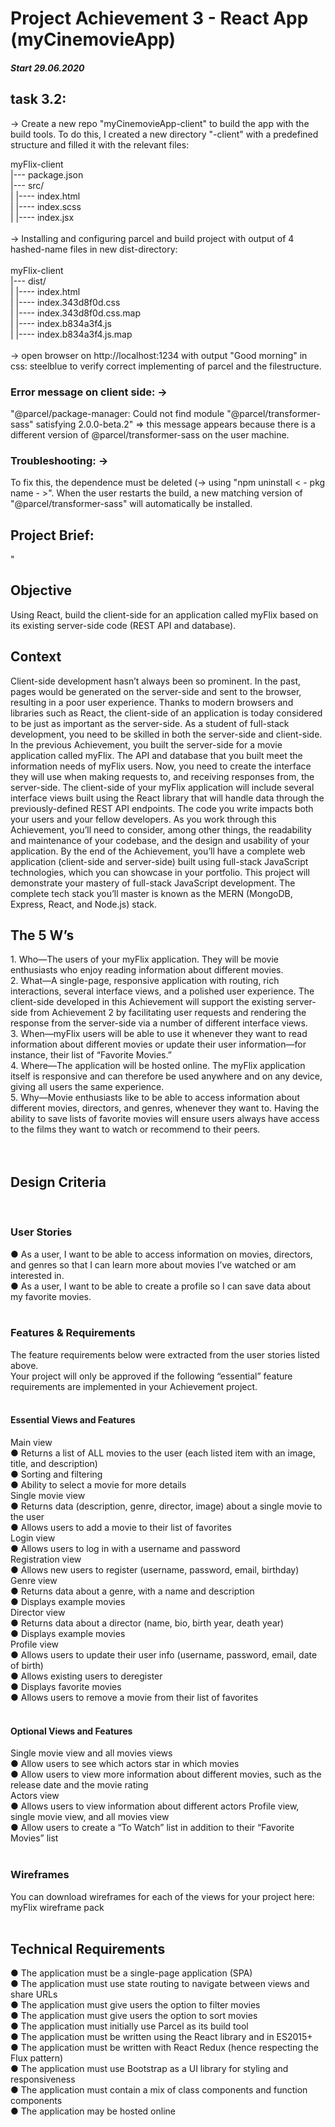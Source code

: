 <h1>Project Achievement 3 - React App (myCinemovieApp)</h1>
<h5>Start 29.06.2020</h5>
<h2>task 3.2:</h2>
-> Create a new repo "myCinemovieApp-client" to build the app with the build tools. 
  To do this, I created a new directory "-client" with a predefined structure and filled it with the relevant files:</br>

  myFlix-client</br>
  |--- package.json</br>
  |--- src/</br>
  | |---- index.html</br> 
  | |---- index.scss </br>
  | |---- index.jsx</br>
</br>
-> Installing and configuring parcel and build project with output of 4 hashed-name files in new dist-directory:</br>
</br>
 myFlix-client</br>
  |--- dist/</br>
  | |---- index.html</br> 
  | |---- index.343d8f0d.css</br> 
  | |---- index.343d8f0d.css.map</br>
  | |---- index.b834a3f4.js </br>
  | |---- index.b834a3f4.js.map</br>
  </br>
-> open browser on http://localhost:1234 with output "Good morning" in css: steelblue to verify correct implementing of parcel and  the filestructure.</br>

<h3>Error message on client side: -> </h3> "@parcel/package-manager: Could not find module "@parcel/transformer-sass" satisfying 2.0.0-beta.2" => this message appears because there is a different version of @parcel/transformer-sass on the user machine.</br>
<h3>Troubleshooting: -> </h3> To fix this, the dependence must be deleted (-> using "npm uninstall < - pkg name - >". When the user restarts the build, a new matching version of "@parcel/transformer-sass" will automatically be installed.</br>

<h2>Project Brief:</h2>"

<h2>Objective</h2>
Using React, build the client-side for an application called myFlix based on its existing server-side code (REST API and database).

<h2>Context</h2>
Client-side development hasn’t always been so prominent. In the past, pages would be generated on the server-side and sent to the browser, resulting in a poor user experience. Thanks to modern browsers and libraries such as React, the client-side of an application is today considered to be just as important as the server-side. As a student of full-stack development, you need to be skilled in both the server-side and client-side.
In the previous Achievement, you built the server-side for a movie application called myFlix. The API and database that you built meet the information needs of myFlix users. Now, you need to create the interface they will use when making requests to, and receiving responses from, the server-side. The client-side of your myFlix application will include several interface views built using the React library that will handle data through the previously-defined REST API endpoints.
The code you write impacts both your users and your fellow developers. As you work through this Achievement, you’ll need to consider, among other things, the readability and maintenance of your codebase, and the design and usability of your application.
By the end of the Achievement, you’ll have a complete web application (client-side and server-side) built using full-stack JavaScript technologies, which you can showcase in your portfolio. This project will demonstrate your mastery of full-stack JavaScript development. The complete tech stack you’ll master is known as the MERN (MongoDB, Express, React, and Node.js) stack.

<h2>The 5 W’s</h2>
1. Who—The users of your myFlix application. They will be movie enthusiasts who enjoy reading information about different movies.</br>
2. What—A single-page, responsive application with routing, rich interactions, several interface views, and a polished user experience. The client-side developed in this Achievement will support the existing server-side from Achievement 2 by facilitating user requests and rendering the response from the server-side via a number of different interface views.</br>
3. When—myFlix users will be able to use it whenever they want to read information about different movies or update their user information​—​for instance, their list of “Favorite Movies.”</br>
4. Where—The application will be hosted online. The myFlix application itself is responsive and can therefore be used anywhere and on any device, giving all users the same experience.</br>
5. Why—Movie enthusiasts like to be able to access information about different movies, directors, and genres, whenever they want to. Having the ability to save lists of favorite movies will ensure users always have access to the films they want to watch or recommend to their peers.</br>
</br>
</br>
<h2>Design Criteria</h2>
</br>
<h3>User Stories</h3>
● As a user, I want to be able to access information on movies, directors, and genres so that I can learn more about movies I’ve watched or am interested in.</br>
● As a user, I want to be able to create a profile so I can save data about my favorite movies.</br>
</br>
<h3>Features & Requirements</h3>
The feature requirements below were extracted from the user stories listed above. </br>
​Your project will only be approved if the following “essential” feature requirements are implemented in your Achievement project​.</br>
</br>
<h4>Essential Views and Features</h4>
Main view</br>
● Returns a list of ALL movies to the user (each listed item with an image, title, and description)</br>
● Sorting and filtering</br>
● Ability to select a movie for more details</br>
Single movie view</br>
● Returns data (description, genre, director, image) about a single movie to the user</br>
● Allows users to add a movie to their list of favorites</br>
Login view</br>
● Allows users to log in with a username and password</br>
Registration view</br>
● Allows new users to register (username, password, email, birthday)</br>
Genre view</br>
● Returns data about a genre, with a name and description</br>
● Displays example movies</br>
Director view</br>
● Returns data about a director (name, bio, birth year, death year)</br>
● Displays example movies</br>
Profile view</br>
● Allows users to update their user info (username, password, email, date of birth)</br>
● Allows existing users to deregister</br>
● Displays favorite movies</br>
● Allows users to remove a movie from their list of favorites</br>
</br>
<h4>Optional Views and Features</h4>
Single movie view and all movies views</br>
● Allow users to see which actors star in which movies</br>
● Allow users to view more information about different movies, such as the release date and the movie rating</br>
Actors view</br>
● Allows users to view information about different actors Profile view, single movie view, and all movies view</br>
● Allow users to create a “To Watch” list in addition to their “Favorite Movies” list</br>
</br>
<h3>Wireframes</h3>
You can download wireframes for each of the views for your project here: ​myFlix wireframe pack </br>
</br>
<h2>Technical Requirements</h2>
● The application must be a single-page application (SPA)</br>
● The application must use state routing to navigate between views and share URLs</br>
● The application must give users the option to filter movies</br>
● The application must give users the option to sort movies</br>
● The application must initially use Parcel as its build tool</br>
● The application must be written using the React library and in ES2015+</br>
● The application must be written with React Redux (hence respecting the Flux pattern)</br>
● The application must use Bootstrap as a UI library for styling and responsiveness</br>
● The application must contain a mix of class components and function components</br>
● The application may be hosted online</br>
</br>
